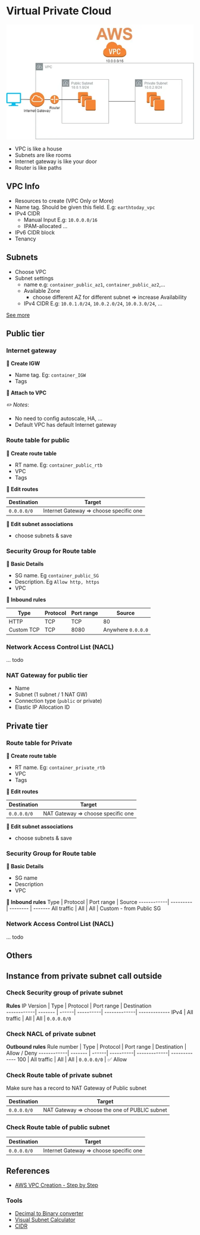 # Virtual Private Cloud

![vpc](./img/vpc-overview.png)

- VPC is like a house
- Subnets are like rooms
- Internet gateway is like your door
- Router is like paths 

## VPC Info
- Resources to create (VPC Only or More)
- Name tag. Should be given this field. E.g: `earthtoday_vpc`
- IPv4 CIDR
    - Manual Input E.g: `10.0.0.0/16`
    - IPAM-allocated ...
- IPv6 CIDR block
- Tenancy

## Subnets

- Choose VPC
- Subnet settings
    - name e.g: `container_public_az1`, `container_public_az2`,...
    - Available Zone
        - choose different AZ for different subnet => increase Availability
    - IPv4 CIDR E.g: `10.0.1.0/24`, `10.0.2.0/24`, `10.0.3.0/24`, ...

[See more](../network/address.html#subnetting)


## Public tier

### Internet gateway

**🔶 Create IGW**
- Name tag. Eg: `container_IGW`
- Tags

**🔶 Attach to VPC**

*✏️ Notes*: 
- No need to config autoscale, HA, ...
- Default VPC has default Internet gateway

### Route table for public 

**🔶 Create route table**
- RT name. Eg: `container_public_rtb`
- VPC
- Tags

**🔶 Edit routes**

Destination | Target  
------------| ---------
`0.0.0.0/0` | Internet Gateway => choose specific one  

**🔶 Edit subnet associations**
- choose subnets & save


### Security Group for Route table  

**🔹 Basic Details**
- SG name. Eg `container_public_SG`
- Description. Eg `Allow http, https`
- VPC

**🔹 Inbound rules**

Type        | Protocol  | Port range | Source 
------------| --------- | --------   | -------
HTTP | TCP | TCP  | 80   | Anywhere `0.0.0.0` 
Custom TCP | TCP  | 8080 | Anywhere `0.0.0.0` 

### Network Access Control List (NACL)
... todo


### NAT Gateway for public tier
- Name
- Subnet (1 subnet / 1 NAT GW)
- Connection type (`public` or private)
- Elastic IP Allocation ID


## Private tier


### Route table for Private 

**🔶 Create route table**
- RT name. Eg: `container_private_rtb`
- VPC
- Tags

**🔶 Edit routes**

Destination | Target  
------------| ---------
`0.0.0.0/0` | NAT Gateway => choose specific one 

**🔶 Edit subnet associations**
- choose subnets & save

### Security Group for Route table 

**🔹 Basic Details**
- SG name
- Description
- VPC

**🔹 Inbound rules**
Type        | Protocol  | Port range | Source 
------------| --------- | --------   | -------
All traffic | All       | All        | Custom  - from Public SG

### Network Access Control List (NACL)
... todo

## Others

## Instance from private subnet call outside


### Check Security group of private subnet

**Rules**
IP Version | Type | Protocol | Port range | Destination  
------------| ------- | ------| ----------| -------------| -------------
IPv4       | All traffic | All | All | `0.0.0.0/0`

### Check NACL of private subnet

**Outbound rules**
Rule number | Type | Protocol | Port range | Destination  | Allow / Deny 
------------| ------- | ------| ----------| -------------| -------------
100         |  All traffic | All | All     | `0.0.0.0/0`  | ✅ Allow


### Check Route table of private subnet
Make sure has a record to NAT Gateway of Public subnet

Destination | Target  
------------| ---------
`0.0.0.0/0` | NAT Gateway => choose the one of PUBLIC subnet

### Check Route table of public subnet
 
Destination | Target  
------------| ---------
`0.0.0.0/0` | Internet Gateway => choose specific one  


## References
- [AWS VPC Creation - Step by Step](https://dev.to/aws-builders/aws-vpc-creation-step-by-step-1pg7)

### Tools
- [Decimal to Binary converter](https://www.rapidtables.com/convert/number/decimal-to-binary.html)
- [Visual Subnet Calculator](https://www.davidc.net/sites/default/subnets/subnets.html)
- [CIDR](https://cidr.xyz/)
